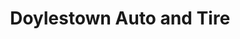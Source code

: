 ---
title: "Doylestown Auto and Tire"
url: /doylestown/doylestown-auto-and-tire/
shop: car repair
---
